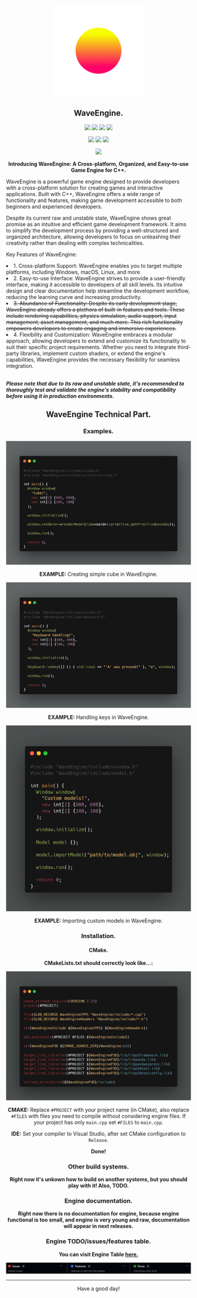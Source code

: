 <p align="center"><img src="WaveEngine.png" width=250 height=250></p>
<h2 align="center">WaveEngine.</h2>

<p align="center"><img src="https://img.shields.io/github/stars/xzripper/WaveEngine?color=white&style=for-the-badge"> <img src="https://img.shields.io/github/v/tag/xzripper/WaveEngine?color=white&style=for-the-badge"> <img src="https://img.shields.io/github/commit-activity/w/xzripper/WaveEngine?color=white&style=for-the-badge"> <img src="https://img.shields.io/github/last-commit/xzripper/WaveEngine?color=white&style=for-the-badge"></p>
<p align="center"><img src="https://img.shields.io/github/languages/top/xzripper/WaveEngine?color=white&style=for-the-badge"> <img src="https://img.shields.io/github/languages/count/xzripper/WaveEngine?color=white&style=for-the-badge"> <img src="https://www.codefactor.io/repository/github/xzripper/waveengine/badge?style=for-the-badge"></p>
<p align="center"><img src="https://img.shields.io/github/license/xzripper/WaveEngine?color=white&style=for-the-badge"></p>

<p align="center">
<b>Introducing WaveEngine: A Cross-platform, Organized, and Easy-to-use Game Engine for C++.</b>

WaveEngine is a powerful game engine designed to provide developers with a cross-platform solution for creating games and interactive applications. Built with C++, WaveEngine offers a wide range of functionality and features, making game development accessible to both beginners and experienced developers.

Despite its current raw and unstable state, WaveEngine shows great promise as an intuitive and efficient game development framework. It aims to simplify the development process by providing a well-structured and organized architecture, allowing developers to focus on unleashing their creativity rather than dealing with complex technicalities.

Key Features of WaveEngine:

<li>1. Cross-platform Support: WaveEngine enables you to target multiple platforms, including Windows, macOS, Linux, and more</li>

<li>2. Easy-to-use Interface: WaveEngine strives to provide a user-friendly interface, making it accessible to developers of all skill levels. Its intuitive design and clear documentation help streamline the development workflow, reducing the learning curve and increasing productivity.</li>

<li><strike>3. Abundance of Functionality: Despite its early development stage, WaveEngine already offers a plethora of built-in features and tools. These include rendering capabilities, physics simulation, audio support, input management, asset management, and much more. This rich functionality empowers developers to create engaging and immersive experiences.</strike></li>

<li>4. Flexibility and Customization: WaveEngine embraces a modular approach, allowing developers to extend and customize its functionality to suit their specific project requirements. Whether you need to integrate third-party libraries, implement custom shaders, or extend the engine's capabilities, WaveEngine provides the necessary flexibility for seamless integration.</li><br>

<i><b>Please note that due to its raw and unstable state, it's recommended to thoroughly test and validate the engine's stability and compatibility before using it in production environments.</b></i>
</p>

<h2 align="center">WaveEngine Technical Part.</h2>

<div align="center">
  <h3>Examples.</h3>

  <p><img src="Media\FirstExample.png"></p>
  <p><b>EXAMPLE:</b> Creating simple cube in WaveEngine.</p>

  <p><img src="Media\SecondExample.png"></p>
  <p><b>EXAMPLE:</b> Handling keys in WaveEngine.</p>

  <p><img src="Media\ThirdExample.png"></p>
  <p><b>EXAMPLE:</b> Importing custom models in WaveEngine.</p>

  <h3>Installation.</h3>
  <h4>CMake.</h4>

  <p><b>CMakeLists.txt should correctly look like...:</b></p>

  <p><img src="Media\CMake.png"></p>

  <p><b>CMAKE:</b> Replace <code>#PROJECT</code> with your project name (in CMake), also replace <code>#FILES</code> with files you need to compile without considering engine files. If your project has only <code>main.cpp</code> set <code>#FILES</code> to <code>main.cpp</code>.</p>

  <p><b>IDE:</b> Set your compiler to Visual Studio, after set CMake configuration to <code>Release</code>.</p>
  <p><b>Done!</b></p>

  <h3>Other build systems.</h3>

  <p><b>Right now it's unkown how to build on another systems, but you should play with it! Also, TODO.</b></p>

  <h3>Engine documentation.</h3>
  <p><b>Right now there is no documentation for engine, because engine functional is too small, and engine is very young and raw, documentation will appear in next releases.</b></p>

  <h3>Engine TODO/issues/features table.</h3>
  <p><b>You can visit Engine Table <a href="https://github.com/users/xzripper/projects/4/">here.</a></b></p>
  <a href="https://github.com/users/xzripper/projects/4/"><img src="Media\EngineTable.png"></a>
</div>
  
<hr><p align="center">Have a good day!</p>
